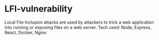 # LFI-vulnerability
Local File Inclusion attacks are used by attackers to trick a web application into running or exposing files on a web server.
Tech used: Node, Express, React, Docker, Nginx
